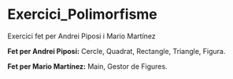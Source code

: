 # Exercici_Polimorfisme
Exercici fet per Andrei Piposi i Mario Martínez

**Fet per Andrei Piposi:** Cercle, Quadrat, Rectangle, Triangle, Figura.

**Fet per Mario Martínez:** Main, Gestor de Figures. 

